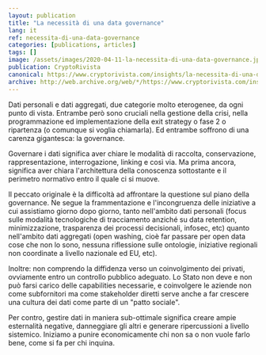 ```yaml
---
layout: publication
title: "La necessità di una data governance"
lang: it
ref: necessita-di-una-data-governance
categories: [publications, articles]
tags: []
image: /assets/images/2020-04-11-la-necessita-di-una-data-governance.jpg
publication: CryptoRivista
canonical: https://www.cryptorivista.com/insights/la-necessita-di-una-data-governance/
archive: http://web.archive.org/web/*/https://www.cryptorivista.com/insights/la-necessita-di-una-data-governance/
---
```


Dati personali e dati aggregati, due categorie molto eterogenee, da ogni punto di vista. Entrambe però sono cruciali nella gestione della crisi, nella programmazione ed implementazione della exit strategy o fase 2 o ripartenza (o comunque si voglia chiamarla). Ed entrambe soffrono di una carenza gigantesca: la governance.

Governare i dati significa aver chiare le modalità di raccolta, conservazione, rappresentazione, interrogazione, linking e così via. Ma prima ancora, significa aver chiara l'architettura della conoscenza sottostante e il perimetro normativo entro il quale ci si muove.

Il peccato originale è la difficoltà ad affrontare la questione sul piano della governance. Ne segue la frammentazione e l'incongruenza delle iniziative a cui assistiamo giorno dopo giorno, tanto nell'ambito dati personali (focus sulle modalità tecnologiche di tracciamento anziché su data retention, minimizzazione, trasparenza dei processi decisionali, infosec, etc) quanto nell'ambito dati aggregati (open washing, cioè far passare per open data cose che non lo sono, nessuna riflessione sulle ontologie, iniziative regionali non coordinate a livello nazionale ed EU, etc).

Inoltre: non comprendo la diffidenza verso un coinvolgimento dei privati, ovviamente entro un controllo pubblico adeguato. Lo Stato non deve e non può farsi carico delle capabilities necessarie, e coinvolgere le aziende non come subfornitori ma come stakeholder diretti serve anche a far crescere una cultura dei dati come parte di un "patto sociale".

Per contro, gestire dati in maniera sub-ottimale significa creare ampie esternalità negative, danneggiare gli altri e generare ripercussioni a livello sistemico. Iniziamo a punire economicamente chi non sa o non vuole farlo bene, come si fa per chi inquina.
